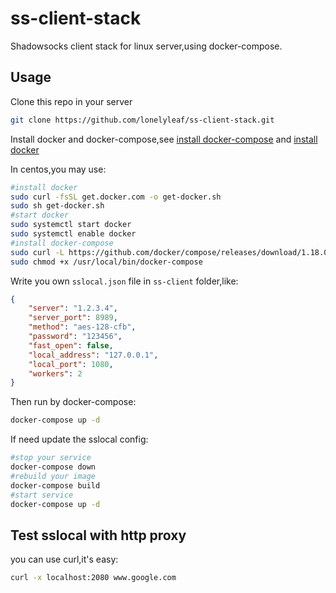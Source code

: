 # ss-client-stack
Shadowsocks client stack for linux server,using docker-compose.

## Usage

Clone this repo in your server
```bash
git clone https://github.com/lonelyleaf/ss-client-stack.git
```

Install docker and docker-compose,see [install docker-compose](https://docs.docker.com/compose/install/)
and [install docker](https://docs.docker.com/install/)

In centos,you may use:
```bash
#install docker
sudo curl -fsSL get.docker.com -o get-docker.sh
sudo sh get-docker.sh
#start docker
sudo systemctl start docker
sudo systemctl enable docker
#install docker-compose
sudo curl -L https://github.com/docker/compose/releases/download/1.18.0/docker-compose-`uname -s`-`uname -m` -o /usr/local/bin/docker-compose
sudo chmod +x /usr/local/bin/docker-compose
```

Write you own `sslocal.json` file in `ss-client` folder,like:
```json
{
    "server": "1.2.3.4",
    "server_port": 8989,
    "method": "aes-128-cfb",
    "password": "123456",
    "fast_open": false,
    "local_address": "127.0.0.1",
    "local_port": 1080,
    "workers": 2
}
```

Then run by docker-compose:
```bash
docker-compose up -d
```

If need update the sslocal config:
```bash
#stop your service
docker-compose down
#rebuild your image
docker-compose build
#start service
docker-compose up -d
```

## Test sslocal with http proxy
you can use curl,it's easy:
```bash
curl -x localhost:2080 www.google.com
```